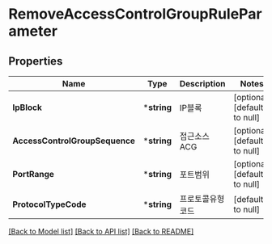 # RemoveAccessControlGroupRuleParameter

## Properties
Name | Type | Description | Notes
------------ | ------------- | ------------- | -------------
**IpBlock** | ***string** | IP블록 | [optional] [default to null]
**AccessControlGroupSequence** | ***string** | 접근소스ACG | [optional] [default to null]
**PortRange** | ***string** | 포트범위 | [optional] [default to null]
**ProtocolTypeCode** | ***string** | 프로토콜유형코드 | [default to null]

[[Back to Model list]](../README.md#documentation-for-models) [[Back to API list]](../README.md#documentation-for-api-endpoints) [[Back to README]](../README.md)



